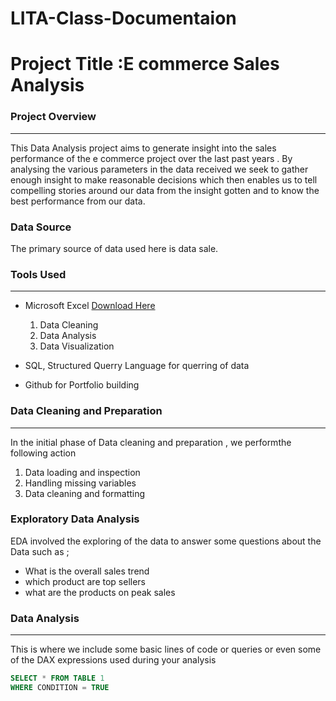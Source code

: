 # LITA-Class-Documentaion

# Project Title :E commerce Sales Analysis

### Project Overview 
---
This Data Analysis project aims to generate insight into the sales performance of the e commerce project over the last past years . By analysing the various parameters in the data received  we seek to gather enough insight to make reasonable decisions which then enables us to tell compelling stories around our data from the insight gotten and to know the best performance from our data.

### Data Source
The primary source of data used here is data sale.

### Tools Used
---
- Microsoft Excel [Download Here](https://www.microsoft.com)
  1. Data Cleaning
  2. Data  Analysis
  3. Data Visualization

- SQL, Structured Querry Language for querring of data
- Github for Portfolio building

### Data Cleaning and Preparation
---
In the initial phase of Data cleaning and preparation , we performthe following action
  1. Data loading and inspection
  2. Handling missing variables
  3. Data cleaning and formatting

### Exploratory Data Analysis
EDA involved the exploring of the data to answer some questions about the Data such as ;
- What is the overall sales trend
- which product are top sellers
- what are the products on peak sales

 ### Data Analysis 
 ---
 This is where we include some basic lines of code or queries or even some of the DAX expressions used during your analysis

 ```SQL
SELECT * FROM TABLE 1
WHERE CONDITION = TRUE
```

 
